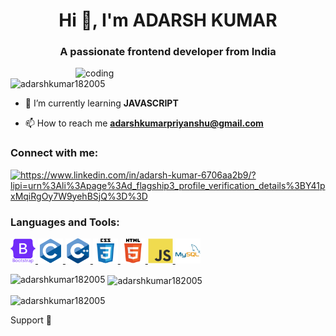 <h1 align="center">Hi 👋, I'm ADARSH KUMAR</h1>
<h3 align="center">A passionate frontend developer from India</h3>
<img align="right" alt="coding" width="400" src="https://user-images.githubusercontent.com/55389276/140866485-8fb1c876-9a8f-4d6a-98dc-08c4981eaf70.gif">

<p align="left"> <img src="https://komarev.com/ghpvc/?username=adarshkumar182005&label=Profile%20views&color=0e75b6&style=flat" alt="adarshkumar182005" /> </p>

- 🌱 I’m currently learning **JAVASCRIPT**

- 📫 How to reach me **adarshkumarpriyanshu@gmail.com**

<h3 align="left">Connect with me:</h3>
<p align="left">
<a href="https://linkedin.com/in/adarshkumar" target="blank"><img align="center" src="https://raw.githubusercontent.com/rahuldkjain/github-profile-readme-generator/master/src/images/icons/Social/linked-in-alt.svg" alt="https://www.linkedin.com/in/adarsh-kumar-6706aa2b9/?lipi=urn%3Ali%3Apage%3Ad_flagship3_profile_verification_details%3BY41pxMqiRgOy7W9yehBSjQ%3D%3D" height="30" width="40" /></a>
</p>

<h3 align="left">Languages and Tools:</h3>
<p align="left"> <a href="https://getbootstrap.com" target="_blank" rel="noreferrer"> <img src="https://raw.githubusercontent.com/devicons/devicon/master/icons/bootstrap/bootstrap-plain-wordmark.svg" alt="bootstrap" width="40" height="40"/> </a> <a href="https://www.cprogramming.com/" target="_blank" rel="noreferrer"> <img src="https://raw.githubusercontent.com/devicons/devicon/master/icons/c/c-original.svg" alt="c" width="40" height="40"/> </a> <a href="https://www.w3schools.com/cpp/" target="_blank" rel="noreferrer"> <img src="https://raw.githubusercontent.com/devicons/devicon/master/icons/cplusplus/cplusplus-original.svg" alt="cplusplus" width="40" height="40"/> </a> <a href="https://www.w3schools.com/css/" target="_blank" rel="noreferrer"> <img src="https://raw.githubusercontent.com/devicons/devicon/master/icons/css3/css3-original-wordmark.svg" alt="css3" width="40" height="40"/> </a> <a href="https://www.w3.org/html/" target="_blank" rel="noreferrer"> <img src="https://raw.githubusercontent.com/devicons/devicon/master/icons/html5/html5-original-wordmark.svg" alt="html5" width="40" height="40"/> </a> <a href="https://developer.mozilla.org/en-US/docs/Web/JavaScript" target="_blank" rel="noreferrer"> <img src="https://raw.githubusercontent.com/devicons/devicon/master/icons/javascript/javascript-original.svg" alt="javascript" width="40" height="40"/> </a> <a href="https://www.mysql.com/" target="_blank" rel="noreferrer"> <img src="https://raw.githubusercontent.com/devicons/devicon/master/icons/mysql/mysql-original-wordmark.svg" alt="mysql" width="40" height="40"/> </a> </p>

<p><img align="left" src="https://github-readme-stats.vercel.app/api/top-langs?username=adarshkumar182005&show_icons=true&locale=en&layout=compact" alt="adarshkumar182005" /></p>

<p>&nbsp;<img align="center" src="https://github-readme-stats.vercel.app/api?username=adarshkumar182005&show_icons=true&locale=en" alt="adarshkumar182005" /></p>

<p><img align="center" src="https://github-readme-streak-stats.herokuapp.com/?user=adarshkumar182005&" alt="adarshkumar182005" /></p>
Support 🙏
